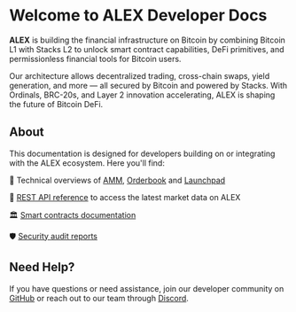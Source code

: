 # Welcome to ALEX Developer Docs

**ALEX** is building the financial infrastructure on Bitcoin by combining Bitcoin L1 with Stacks L2 to unlock smart contract capabilities, DeFi primitives, and permissionless financial tools for Bitcoin users.

Our architecture allows decentralized trading, cross-chain swaps, yield generation, and more — all secured by Bitcoin and powered by Stacks. With Ordinals, BRC-20s, and Layer 2 innovation accelerating, ALEX is shaping the future of Bitcoin DeFi.

## About

This documentation is designed for developers building on or integrating with the ALEX ecosystem. Here you'll find:

🧩 Technical overviews of [AMM](products/automated-market-making/alexs-automated-market-maker-amm.md), [Orderbook](products/orderbook/what-is-orderbook.md) and [Launchpad](products/launchpad/what-is-the-launchpad.md)

📡 [REST API reference](developers/api-references.md) to access the latest market data on ALEX

🏛️ [Smart contracts documentation](developers/protocol-contracts/README.md)

🛡️ [Security audit reports](developers/security-audit.md)

## Need Help?

If you have questions or need assistance, join our developer community on [GitHub](https://github.com/alexgo-io) or reach out to our team through [Discord](https://discord.gg/alexlab).